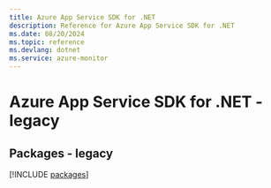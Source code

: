 ```yaml
---
title: Azure App Service SDK for .NET
description: Reference for Azure App Service SDK for .NET
ms.date: 08/20/2024
ms.topic: reference
ms.devlang: dotnet
ms.service: azure-monitor
---
```

# Azure App Service SDK for .NET - legacy
## Packages - legacy
[!INCLUDE [packages](app-service-index.md)]